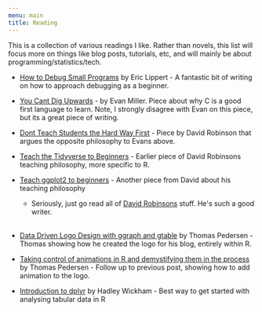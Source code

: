 ```yaml
---
menu: main
title: Reading
---
```


This is a collection of various readings I like. Rather than novels, this list will focus more on things like blog posts, tutorials, etc, and will mainly be about programming/statistics/tech.


* [How to Debug Small Programs](https://ericlippert.com/2014/03/05/how-to-debug-small-programs/) by Eric Lippert - A fantastic bit of writing on how to approach debugging as a beginner.

* [You Cant Dig Upwards](https://www.evanmiller.org/you-cant-dig-upwards.html) - by Evan Miller. Piece about why C is a good first language to learn. Note, I strongly disagree with Evan on this piece, but its a great piece of writing.

* [Dont Teach Students the Hard Way First](http://varianceexplained.org/r/teach-hard-way/) - Piece by David Robinson that argues the opposite philosophy to Evans above.

* [Teach the Tidyverse to Beginners](http://varianceexplained.org/r/teach-tidyverse/) - Earlier piece of David Robinsons teaching philosophy, more specific to R.

* [Teach ggplot2 to beginners](http://varianceexplained.org/r/teach_ggplot2_to_beginners/) - Another piece from David about his teaching philosophy
  * Seriously, just go read all of [David Robinsons](http://varianceexplained.org/posts/) stuff. He's such a good writer.  
&nbsp;

* [Data Driven Logo Design with ggraph and gtable](https://www.data-imaginist.com/2016/data-driven-logo/) by Thomas Pedersen - Thomas showing how he created the logo for his blog, entirely within R.

* [Taking control of animations in R and demystifying them in the process](https://www.data-imaginist.com/2017/animating-the-logo/) by Thomas Pedersen - Follow up to previous post, showing how to add animation to the logo.

* [Introduction to dplyr](https://cran.r-project.org/web/packages/dplyr/vignettes/dplyr.html) by Hadley Wickham - Best way to get started with analysing tabular data in R